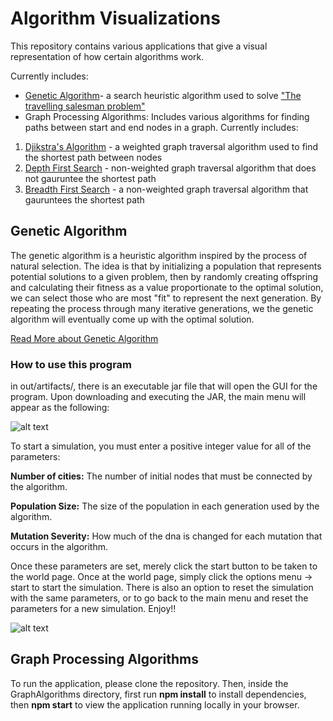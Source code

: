 # Algorithm Visualizations
This repository contains various applications that give a visual representation of how certain algorithms work.

Currently includes:
* [Genetic Algorithm](https://towardsdatascience.com/introduction-to-genetic-algorithms-including-example-code-e396e98d8bf3)- a search heuristic algorithm used to solve ["The travelling salesman problem"](https://en.wikipedia.org/wiki/Travelling_salesman_problem)
* Graph Processing Algorithms: Includes various algorithms for finding paths between start and end nodes in a graph. Currently includes:
1. [Djikstra's Algorithm](https://en.wikipedia.org/wiki/Dijkstra%27s_algorithm) - a weighted graph traversal algorithm used to find the shortest path between nodes
2. [Depth First Search](https://en.wikipedia.org/wiki/Depth-first_search) - non-weighted graph traversal algorithm that does not gauruntee the shortest path
3. [Breadth First Search](https://en.wikipedia.org/wiki/Breadth-first_search) - a non-weighted graph traversal algorithm that gauruntees the shortest path

## Genetic Algorithm
The genetic algorithm is a heuristic algorithm inspired by the process of natural selection. The 
idea is that by initializing a population that represents potential solutions to a given problem, then
by randomly creating offspring and calculating their fitness as a value proportionate to the optimal solution,
we can select those who are most "fit" to represent the next generation. By repeating the process through 
many iterative generations, we the genetic algorithm will eventually come up with the optimal solution. 

[Read More about Genetic Algorithm](https://en.wikipedia.org/wiki/Genetic_algorithm)

### How to use this program
in out/artifacts/, there is an executable jar file that will open the GUI for the program. Upon downloading and executing the JAR, 
the main menu will appear as the following:



![alt text](https://github.com/FrankSu1996/Machine-Learning/blob/master/TSP_GeneticAlgorithm/src/images/mainMenu.png)


To start a simulation, you must enter a positive integer value for all of the parameters:

__Number of cities:__ The number of initial nodes that must be connected by the algorithm.

__Population Size:__ The size of the population in each generation used by the algorithm.

__Mutation Severity:__ How much of the dna is changed for each mutation that occurs in the algorithm.

Once these parameters are set, merely click the start button to be taken to the world page. Once at the world page, simply click the
options menu -> start to start the simulation. There is also an option to reset the simulation with the same parameters, or to go back
to the main menu and reset the parameters for a new simulation. Enjoy!!

![alt text](https://github.com/FrankSu1996/Machine-Learning/blob/master/TSP_GeneticAlgorithm/src/images/world.png)

## Graph Processing Algorithms
To run the application, please clone the repository. Then, inside the GraphAlgorithms directory, first run **npm install** to install dependencies, then **npm start** to view the application running locally in your browser.
